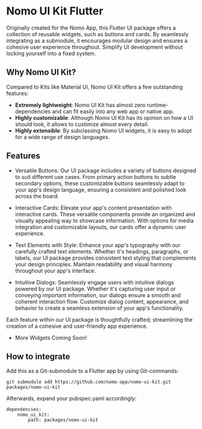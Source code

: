 # Nomo UI Kit Flutter

Originally created for the Nomo App, this Flutter UI package offers a collection of reusable widgets,
such as buttons and cards.
By seamlessly integrating as a submodule, it
encourages modular design and ensures a cohesive user experience throughout.
Simplify UI development without locking yourself into a fixed system.

## Why Nomo UI Kit?

Compared to Kits like Material UI, Nomo UI Kit offers a few outstanding features:

- **Extremely lightweight**: Nomo UI Kit has almost zero runtime-dependencies and can fit easily into any web app or native app.
- **Highly customizable**: Although Nomo UI Kit has its opinion on how a UI should look, it allows to custimize almost every detail.
- **Highly extensible**: By subclassing Nomo UI widgets, it is easy to adopt for a wide range of design languages.

## Features

- Versatile Buttons: Our UI package includes a variety of buttons designed to suit different use cases. From primary action buttons to subtle secondary options, these customizable buttons seamlessly adapt to your app's design language, ensuring a consistent and polished look across the board.

- Interactive Cards: Elevate your app's content presentation with interactive cards. These versatile components provide an organized and visually appealing way to showcase information. With options for media integration and customizable layouts, our cards offer a dynamic user experience.

- Text Elements with Style: Enhance your app's typography with our carefully crafted text elements. Whether it's headings, paragraphs, or labels, our UI package provides consistent text styling that complements your design principles. Maintain readability and visual harmony throughout your app's interface.

- Intuitive Dialogs: Seamlessly engage users with intuitive dialogs powered by our UI package. Whether it's capturing user input or conveying important information, our dialogs ensure a smooth and coherent interaction flow. Customize dialog content, appearance, and behavior to create a seamless extension of your app's functionality.

Each feature within our UI package is thoughtfully crafted; streamlining the creation of a cohesive and user-friendly app experience.

- More Widgets Coming Soon!

## How to integrate

Add this as a Git-submodule to a Flutter app by using Git-commands:

````
git submodule add https://github.com/nomo-app/nomo-ui-kit.git packages/nomo-ui-kit
````

Afterwards, expand your pubspec.yaml accordingly:

```
dependencies:
    nomo_ui_kit:
        path: packages/nomo-ui-kit
```
